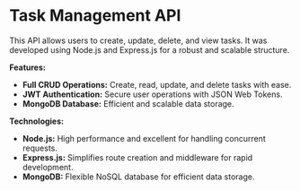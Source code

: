 # Task Management API

This API allows users to create, update, delete, and view tasks. It was developed using Node.js and Express.js for a robust and scalable structure.

**Features:**

* **Full CRUD Operations:** Create, read, update, and delete tasks with ease.
* **JWT Authentication:** Secure user operations with JSON Web Tokens.
* **MongoDB Database:** Efficient and scalable data storage.

**Technologies:**

* **Node.js:** High performance and excellent for handling concurrent requests.
* **Express.js:** Simplifies route creation and middleware for rapid development.
* **MongoDB:** Flexible NoSQL database for efficient data storage.



